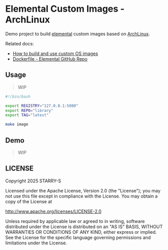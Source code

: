 # Elemental Custom Images - ArchLinux

Demo project to build [elemental](https://elemental.docs.rancher.com/) custom images based on [ArchLinux](https://wiki.archlinux.org).

Related docs:
- [How to build and use custom OS images](https://elemental.docs.rancher.com/custom-images)
- [Dockerfile - Elemental GitHub Repo](https://github.com/rancher/elemental/tree/main/.obs/dockerfile)

## Usage

> WIP

```sh
#!/bin/bash

export REGISTRY="127.0.0.1:5000"
export REPO="library"
export TAG="latest"

make image
```

## Demo

> WIP

## LICENSE

Copyright 2025 STARRY-S

Licensed under the Apache License, Version 2.0 (the "License");
you may not use this file except in compliance with the License.
You may obtain a copy of the License at

http://www.apache.org/licenses/LICENSE-2.0

Unless required by applicable law or agreed to in writing, software
distributed under the License is distributed on an "AS IS" BASIS,
WITHOUT WARRANTIES OR CONDITIONS OF ANY KIND, either express or implied.
See the License for the specific language governing permissions and
limitations under the License.